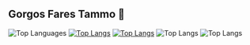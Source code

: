 ## Gorgos Fares Tammo 👋


![Top Languages](https://github-readme-stats.vercel.app/api/top-langs/?username=Gorgostammos&layout=compact)
[![Top Langs](https://github-readme-stats.vercel.app/api/top-langs/?username=Gorgostammos&layout=donut)](https://github.com/Gorgostammos/github-readme-stats)
[![Top Langs](https://github-readme-stats.vercel.app/api/top-langs/?username=Gorgostammos&layout=pie)](https://github.com/Gorgostammos/github-readme-stats)
![Top Langs](https://github-readme-stats.vercel.app/api/top-langs/?username=Gorgostammos&size_weight=0.5&count_weight=0.5)
![Top Langs](https://github-readme-stats.vercel.app/api/top-langs/?username=Gorgostammos&exclude_repo=github-readme-stats,Gorgostammos.github.io)


